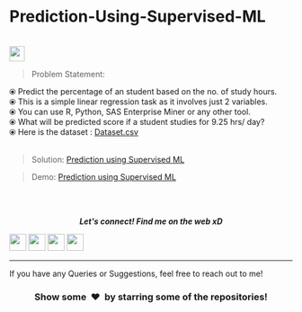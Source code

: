 # Prediction-Using-Supervised-ML
<br>
<img height="27" src="https://img.shields.io/badge/Prediction using Supervised ML -Level  Beginner-green.svg?&style=for-the-badge&logo=TheSparksFoundation&logoColor=red" />
<br>

> Problem Statement:

⦿ Predict the percentage of an student based on the no. of study hours. <br>
⦿ This is a simple linear regression task as it involves just 2 variables.<br>
⦿ You can use R, Python, SAS Enterprise Miner or any other tool.<br>
⦿ What will be predicted score if a student studies for 9.25 hrs/ day? <br>
⦿ Here is the dataset :
<a href="http://bit.ly/w-data">Dataset.csv</a><br><br>
> Solution:
<a href="https://github.com/manishghoshal99/Prediction-Using-Supervised-ML/blob/main/Prediction-Using-Supervised-ML.ipynb"> Prediction using Supervised ML</a>

> Demo:
<a href="https://youtu.be/nVNPTLAgqgM">Prediction using Supervised ML</a>

<br><br>
<p align="center">
  <b><i>Let's connect! Find me on the web xD</i></b>

[<img height="30" src = "https://img.shields.io/badge/Youtube-%23E4405F.svg?&style=for-the-badge&logo=Youtube&logoColor=white">][Youtube] 
[<img height="30" src = "https://img.shields.io/badge/gmail-c14438?&style=for-the-badge&logo=gmail&logoColor=white">][gmail] 
[<img height="30" src="https://img.shields.io/badge/linkedin-blue.svg?&style=for-the-badge&logo=linkedin&logoColor=white" />][LinkedIn]
[<img height="30" src="https://img.shields.io/badge/github-black.svg?&style=for-the-badge&logo=github&logoColor=white" />][Github]
<br />
<hr />

[youtube]: https://www.youtube.com/channel/UCBY1EFXHzR7EG1kaVC73pYA
[gmail]: mailto:meloidasdragneel12@gmail.com
[linkedin]: https://www.linkedin.com/in/manish-ghoshal-454ba0205/
[github]: https://github.com/manishghoshal99



  
If you have any Queries or Suggestions, feel free to reach out to me!

<h3 align="center">Show some &nbsp;❤️&nbsp; by starring some of the repositories!</h3>
